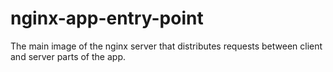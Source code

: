 # nginx-app-entry-point
The main image of the nginx server that distributes requests between client and server parts of the app.
